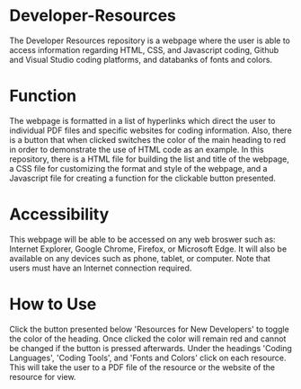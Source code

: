 # Developer-Resources

The Developer Resources repository is a webpage where the user is able to access information regarding HTML, CSS, and Javascript coding, Github and Visual Studio coding platforms, and databanks of fonts and colors. 

# Function

The webpage is formatted in a list of hyperlinks which direct the user to individual PDF files and specific websites for coding information. Also, there is a button that when clicked switches the color of the main heading to red in order to demonstrate the use of HTML code as an example. In this repository, there is a HTML file for building the list and title of the webpage, a CSS file for customizing the format and style of the webpage, and a Javascript file for creating a function for the clickable button presented. 

# Accessibility

This webpage will be able to be accessed on any web broswer such as: Internet Explorer, Google Chrome, Firefox, or Microsoft Edge. It will also be available on any devices such as phone, tablet, or computer. Note that users must have an Internet connection required.

# How to Use

Click the button presented below 'Resources for New Developers' to toggle the color of the heading. Once clicked the color will remain red and cannot be changed if the button is pressed afterwards. Under the headings 'Coding Languages', 'Coding Tools', and 'Fonts and Colors' click on each resource. This will take the user to a PDF file of the resource or the website of the resource for view. 
